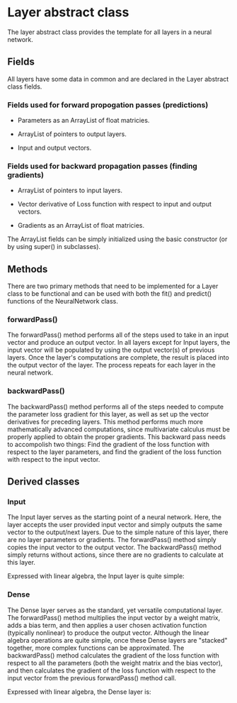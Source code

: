 # Layer abstract class

The layer abstract class provides the template for all layers in a neural network.

## Fields
All layers have some data in common and are declared in the Layer abstract class fields.

### Fields used for forward propogation passes (predictions)

- Parameters as an ArrayList of float matricies.

- ArrayList of pointers to output layers.

- Input and output vectors.

### Fields used for backward propagation passes (finding gradients)

- ArrayList of pointers to input layers.

- Vector derivative of Loss function with respect to input and output vectors.

- Gradients as an ArrayList of float matricies.


The ArrayList fields can be simply initialized using the basic constructor (or by using super() in subclasses).


## Methods

There are two primary methods that need to be implemented for a Layer class to be functional and can be used with both the fit() and predict() functions of the NeuralNetwork class.

### forwardPass()

The forwardPass() method performs all of the steps used to take in an input vector and produce an output vector. In all layers except for Input layers, the input vector will be populated by using the output vector(s) of previous layers. Once the layer's computations are complete, the result is placed into the output vector of the layer. The process repeats for each layer in the neural network.


### backwardPass()

The backwardPass() method performs all of the steps needed to compute the parameter loss gradient for this layer, as well as set up the vector derivatives for preceding layers. This method performs much more mathematically advanced computations, since multivariate calculus must be properly applied to obtain the proper gradients. This backward pass needs to accompolish two things: Find the gradient of the loss function with respect to the layer parameters, and find the gradient of the loss function with respect to the input vector.


## Derived classes

### Input

The Input layer serves as the starting point of a neural network. Here, the layer accepts the user provided input vector and simply outputs the same vector to the output/next layers. Due to the simple nature of this layer, there are no layer parameters or gradients. The forwardPass() method simply copies the input vector to the output vector. The backwardPass() method simply returns without actions, since there are no gradients to calculate at this layer.

Expressed with linear algebra, the Input layer is quite simple:


### Dense

The Dense layer serves as the standard, yet versatile computational layer. The forwardPass() method multiplies the input vector by a weight matrix, adds a bias term, and then applies a user chosen activation function (typically nonlinear) to produce the output vector. Although the linear algebra operations are quite simple, once these Dense layers are "stacked" together, more complex functions can be approximated. The backwardPass() method calculates the gradient of the loss function with respect to all the parameters (both the weight matrix and the bias vector), and then calculates the gradient of the loss function with respect to the input vector from the previous forwardPass() method call.

Expressed with linear algebra, the Dense layer is:



